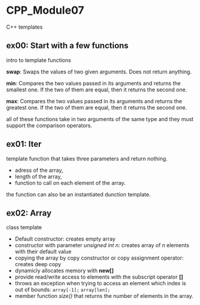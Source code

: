 # CPP_Module07
C++ templates

## ex00: Start with a few functions

intro to template functions

**swap**: Swaps the values of two given arguments. Does not return anything.

**min**: Compares the two values passed in its arguments and returns the smallest
one. If the two of them are equal, then it returns the second one.

**max**: Compares the two values passed in its arguments and returns the greatest
one. If the two of them are equal, then it returns the second one.

all of these functions take in two arguments of the same type and they must support the comparison operators.

## ex01: Iter

template function that takes three parameters and return nothing.

- adress of the array,
- length of the array,
- function to call on each element of the array.

the function can also be an instantiated dunction template.

## ex02: Array

class template

- Default constructor: creates empty array
- constructor with parameter *unsigned int n*: creates array of *n* elements with their default value
- copying the array by copy constructor or copy assignment operator: creates deep copy
- dynamicly allocates memory with **new[]**
- provide read/write access to elements with the subscript operator **[]**
- throws an exception when trying to access an element which index is out of bounds: `array[-1];` `array[len];`
- member function *size()* that returns the number of elements in the array.
